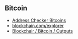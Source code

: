 ## Bitcoin
- [Address Checker Bitcoins](http://addresschecker.eu/)
- [blockchain.com/explorer](https://www.blockchain.com/explorer)
- [Blockchair / Bitcoin / Outputs](https://blockchair.com/bitcoin/outputs)